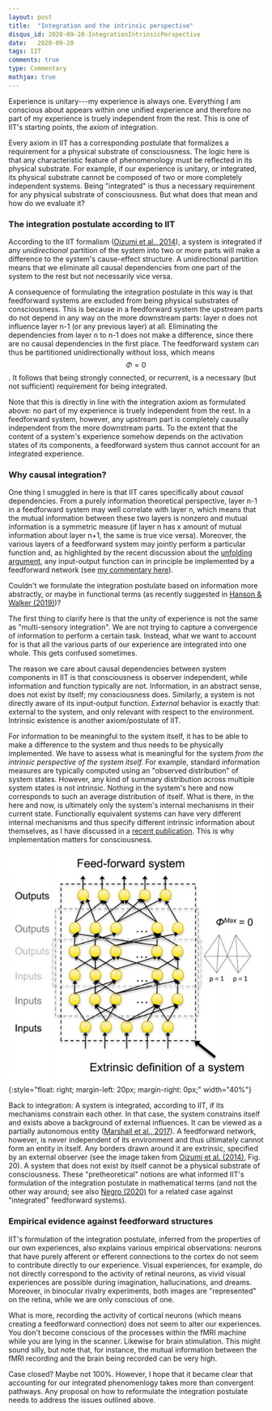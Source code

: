 ```yaml
---
layout: post
title:  "Integration and the intrinsic perspective"
disqus_id: 2020-09-20-IntegrationIntrinsicPerspective
date:   2020-09-20
tags: IIT
comments: true
type: Commentary
mathjax: true
---
```


Experience is unitary---my experience is always one. Everything I am conscious about appears within one unified experience and therefore no part of my experience is truely independent from the rest. This is one of IIT's starting points, the axiom of integration.

Every axiom in IIT has a corresponding postulate that formalizes a requirement for a physical substrate of consciousness. The logic here is that any characteristic feature of phenomenology must be reflected in its physical substrate. For example, if our experience is unitary, or integrated, its physical substrate cannot be composed of two or more completely independent systems. 
Being "integrated" is thus a necessary requirement for any physical substrate of consciousness. But what does that mean and how do we evaluate it? 

### The integration postulate according to IIT

According to the IIT formalism ([Oizumi et al., 2014](https://journals.plos.org/ploscompbiol/article?id=10.1371/journal.pcbi.1003588)), a system is integrated if any *unidirectional* partition of the system into two or more parts will make a difference to the system's cause-effect structure. A unidirectional partition means that we eliminate all causal dependencies from one part of the system to the rest but not necessarily vice versa. 

A consequence of formulating the integration postulate in this way is that feedforward systems are excluded from being physical substrates of consciousness. This is because in a feedforward system the upstream parts do not depend in any way on the more downstream parts: layer n does not influence layer n-1 (or any previous layer) at all. Eliminating the dependencies from layer n to n-1 does not make a difference, since there are no causal dependencies in the first place. The feedforward system can thus be partitioned unidirectionally without loss, which means $$\Phi = 0$$. It follows that being strongly connected, or recurrent, is a necessary (but not sufficient) requirement for being integrated.

Note that this is directly in line with the integration axiom as formulated above: no part of my experience is truely independent from the rest. In a feedforward system, however, any upstream part is completely causally independent from the more downstream parts. To the extent that the content of a system's experience somehow depends on the activation states of its components, a feedforward system thus cannot account for an integrated experience.

### Why causal integration?

One thing I smuggled in here is that IIT cares specifically about *causal* dependencies. From a purely information theoretical perspective, layer n-1 in a feedforward system may well correlate with layer n, which means that the mutual information between these two layers is nonzero and mutual information is a symmetric measure (if layer n has x amount of mutual information about layer n+1, the same is true vice versa). Moreover, the various layers of a feedforward system may jointly perform a particular function and, as highlighted by the recent discussion about the [unfolding argument](https://www.sciencedirect.com/science/article/pii/S105381001830521X), any input-output function can in principle be implemented by a feedforward network (see [my commentary here](../unfolding-argument-commentary)). 

Couldn't we formulate the integration postulate based on information more abstractly, or maybe in functional terms (as recently suggested in [Hanson & Walker (2019)](https://www.mdpi.com/1099-4300/21/11/1073))?

The first thing to clarify here is that the unity of experience is not the same as "multi-sensory integration". We are not trying to capture a convergence of information to perform a certain task. Instead, what we want to account for is that all the various parts of our experience are integrated into one whole. This gets confused sometimes.

The reason we care about causal dependencies between system components in IIT is that consciousness is observer independent, while information and function typically are not. Information, in an abstract sense, does not exist by itself; my consciousness does. Similarly, a system is not directly aware of its input-output function. *External* behavior is exactly that: external to the system, and only relevant with respect to the environment. Intrinsic existence is another axiom/postulate of IIT.

For information to be meaningful to the system itself, it has to be able to make a difference to the system and thus needs to be physically implemented. We have to assess what is meaningful for the system *from the intrinsic perspective of the system itself.* For example, standard information measures are typically computed using an "observed distribution" of system states. However, any kind of summary distribution across multiple system states is not intrinsic. Nothing in the system's here and now corresponds to such an average distribution of itself. What is there, in the here and now, is ultimately only the system's internal mechanisms in their current state. Functionally equivalent systems can have very different internal mechanisms and thus specify different intrinsic information about themselves, as I have discussed in a [recent publication](https://www.mdpi.com/1099-4300/21/10/989). This is why implementation matters for consciousness.

![Feedforward systems do not have intrinsic boundaries.](../images/OAT_Fig20B.png){:style="float: right; margin-left: 20px; margin-right: 0px;" width="40%"}

Back to integration: A system is integrated, according to IIT, if its mechanisms constrain each other. In that case, the system constrains itself and exists above a background of external influences. It can be viewed as a partially autonomous entity ([Marshall et al., 2017](https://doi.org/10.1098/rsta.2016.0358)). A feedforward network, however, is never independent of its environment and thus ultimately cannot form an entity in itself. 
Any borders drawn around it are extrinsic, specified by an external observer (see the image taken from [Oizumi et al. (2014)](https://journals.plos.org/ploscompbiol/article?id=10.1371/journal.pcbi.1003588), Fig. 20). A system that does not exist by itself cannot be a physical substrate of consciousness.
These "pretheoretical" notions are what informed IIT's formulation of the integration postulate in mathematical terms (and not the other way around; see also [Negro (2020)](http://link.springer.com/10.1007/s11097-020-09681-3) for a related case against "integrated" feedforward systems).

### Empirical evidence against feedforward structures

IIT's formulation of the integration postulate, inferred from the properties of our own experiences, also explains various empirical observations: neurons that have purely afferent or efferent connections to the cortex do not seem to contribute directly to our experience. Visual experiences, for example, do not directly correspond to the activity of retinal neurons, as vivid visual experiences are possible during imagination, hallucinations, and dreams. Moreover, in binocular rivalry experiments, both images are "represented" on the retina, while we are only conscious of one.

What is more, recording the activity of cortical neurons (which means creating a feedforward connection) does not seem to alter our experiences. You don't become conscious of the processes within the fMRI machine while you are lying in the scanner. Likewise for brain stimulation. This might sound silly, but note that, for instance, the mutual information between the fMRI recording and the brain being recorded can be very high. 

Case closed? Maybe not 100%. However, I hope that it became clear that accounting for our integrated phenomenlogy takes more than convergent pathways. Any proposal on how to reformulate the integration postulate needs to address the issues outlined above. 